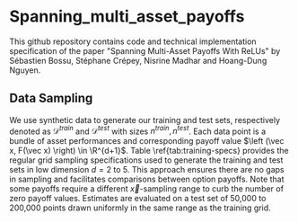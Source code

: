 # Spanning_multi_asset_payoffs

This github repository contains code and technical implementation specification of the paper "Spanning Multi-Asset Payoffs With ReLUs" by Sébastien Bossu, Stéphane Crépey, Nisrine Madhar and Hoang-Dung Nguyen.

## Data Sampling

We use synthetic data to generate our training and test sets, respectively denoted as $\mathcal{D}^{train}$ and $\mathcal{D}^{test}$ with sizes $n^{train}, n^{test}$. Each data point is a bundle of asset performances and corresponding payoff value $\left (\vec x, F(\vec x) \right) \in \R^{d+1}$. Table \ref{tab:training-specs} provides the regular grid sampling specifications used to generate the training and test sets in low dimension $d=2$ to 5.  This approach ensures there are no gaps in sampling and facilitates comparisons between option payoffs.  Note that some payoffs require a different $\vec x$-sampling range to curb the number of zero payoff values.  Estimates are evaluated on a test set of 50,000 to 200,000  points drawn uniformly in the same range as the training grid.

